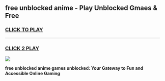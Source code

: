 
## free unblocked anime - Play Unblocked Gmaes & Free
<h3>
<a href="https://news.freeplayer.one?title=free_unblocked_anime&ref=23F">CLICK TO PLAY</a></h3>
<hr>

<h3>
<a href="https://news.freeplayer.one?title=free_unblocked_anime&ref=23F">CLICK 2 PLAY</a>
  
</h3>

<a href="https://news.freeplayer.one?title=free_unblocked_anime&ref=23F/"><img src="https://clearcache.store/games.png"></a>


**free unblocked anime games unblocked: Your Gateway to Fun and Accessible Online Gaming**
